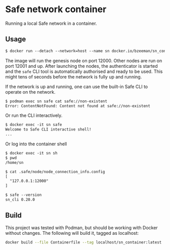 # Safe network container

Running a local Safe network in a container.


## Usage

```txt
$ docker run --detach --network=host --name sn docker.io/bzeeman/sn_container
```

The image will run the genesis node on port 12000. Other nodes are run on port 12001 and up. After launching the nodes, the authenticator is started and the `safe` CLI tool is automatically authorised and ready to be used. This might tens of seconds before the network is fully up and running.

If the network is up and running, one can use the built-in Safe CLI to operate on the network.

```txt
$ podman exec sn safe cat safe://non-existent
Error: ContentNotFound: Content not found at safe://non-existent
```

Or run the CLI interactively.

```txt
$ docker exec -it sn safe
Welcome to Safe CLI interactive shell!
...
```

Or log into the container shell 

```txt
$ docker exec -it sn sh
$ pwd
/home/sn

$ cat .safe/node/node_connection_info.config
[
  "127.0.0.1:12000"
]

$ safe --version
sn_cli 0.20.0
```

## Build

This project was tested with Podman, but should be working with Docker without changes. The following will build it, tagged as localhost:

```sh
docker build --file Containerfile --tag localhost/sn_container:latest
```
